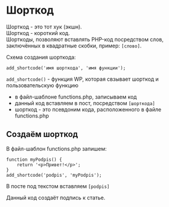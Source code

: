 # Шорткод
Шорткод - это тот хук (экшн).<br />
Шорткод - короткий код.<br />
Шорткоды, позволяют вставлять PHP-код посредством слов, заключённых в квадратные скобки, пример: `[слово]`.

Схема создания шорткода:

    add_shortcode('имя шорткода', 'имя функции');

`add_shortcode()` - функция WP, которая свзывает шорткод и пользовательскую функцию

- в файл-шаблоне functions.php, записываем код
- данный код вставляем в пост, посредством `[шорткода]`
- шорткод - это псевдоним кода, расположенного в файле functions.php

## Создаём шорткод
В файл-шаблон functions.php запишем:

    function myPodpis() {
        return '<p>Привет!</p>';
    }
    add_shortcode('podpis', 'myPodpis');

В посте под текстом вставляем `[podpis]`

Данный код создаёт подпись к статье.
